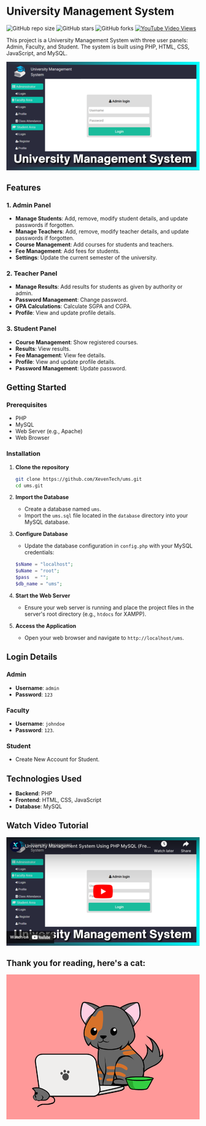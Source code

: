 # University Management System

![GitHub repo size](https://img.shields.io/github/repo-size/xeventech/ums)
![GitHub stars](https://img.shields.io/github/stars/xeventech/ums?style=social)
![GitHub forks](https://img.shields.io/github/forks/xeventech/ums?style=social)
[![YouTube Video Views](https://img.shields.io/youtube/views/GeWM3xQzuyc?style=social)](https://youtu.be/GeWM3xQzuyc)

This project is a University Management System with three user panels: Admin, Faculty, and Student. The system is built using PHP, HTML, CSS, JavaScript, and MySQL.

![Desktop Demo](https://github.com/XevenTech/projects_snapshots/blob/main/ums/demo.png?raw=true "Desktop Demo")

## Features

### 1. Admin Panel
- **Manage Students**: Add, remove, modify student details, and update passwords if forgotten.
- **Manage Teachers**: Add, remove, modify teacher details, and update passwords if forgotten.
- **Course Management**: Add courses for students and teachers.
- **Fee Management**: Add fees for students.
- **Settings**: Update the current semester of the university.

### 2. Teacher Panel
- **Manage Results**: Add results for students as given by authority or admin.
- **Password Management**: Change password.
- **GPA Calculations**: Calculate SGPA and CGPA.
- **Profile**: View and update profile details.

### 3. Student Panel
- **Course Management**: Show registered courses.
- **Results**: View results.
- **Fee Management**: View fee details.
- **Profile**: View and update profile details.
- **Password Management**: Update password.

## Getting Started

### Prerequisites
- PHP
- MySQL
- Web Server (e.g., Apache)
- Web Browser

### Installation
1. **Clone the repository**
    ```bash
    git clone https://github.com/XevenTech/ums.git
    cd ums.git
    ```
2. **Import the Database**
    - Create a database named `ums`.
    - Import the `ums.sql` file located in the `database` directory into your MySQL database.

3. **Configure Database**
    - Update the database configuration in `config.php` with your MySQL credentials:
    ```php
    $sName = "localhost";
    $uName = "root";
    $pass  = "";
    $db_name = "ums";
    ```

4. **Start the Web Server**
    - Ensure your web server is running and place the project files in the server's root directory (e.g., `htdocs` for XAMPP).

5. **Access the Application**
    - Open your web browser and navigate to `http://localhost/ums`.

## Login Details

### Admin
- **Username**: `admin`
- **Password**: `123`

### Faculty
- **Username**: `johndoe`
- **Password**: `123`.

### Student
- Create New Account for Student.

## Technologies Used
- **Backend**: PHP
- **Frontend**: HTML, CSS, JavaScript
- **Database**: MySQL

## Watch Video Tutorial

[![Watch Video](https://github.com/XevenTech/projects_snapshots/blob/main/ums/thumbnail.png?raw=true "Play")](https://youtu.be/GeWM3xQzuyc)


## Thank you for reading, here's a cat:

![Cat](https://github.com/XevenTech/xeventech/blob/main/cat.gif?raw=true "Thank You")
